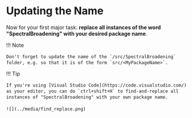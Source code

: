 # Updating the Name

Now for your first major task: **replace all instances of the word "SpectralBroadening" with your desired package name**.

!!! Note

    Don't forget to update the name of the `/src/SpectralBroadening` folder, e.g. so that it is of the form `src/<MyPackageName>`.

!!! Tip

    If you're using [Visual Studio Code](https://code.visualstudio.com/) as your editor, you can do `ctrl+shift+H` to find-and-replace all instances of "SpectralBroadening" with your own package name.

    ![](../media/find_replace.png)
